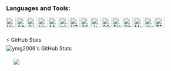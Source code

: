 ### Languages and Tools:
<img align="left" alt="Visual Studio" height="26px" src="https://visualstudio.microsoft.com/wp-content/uploads/2019/06/BrandVisualStudioWin2019-3.svg" />
<img align="left" alt="C#" height="26px" src="https://upload.wikimedia.org/wikipedia/commons/thumb/0/0d/C_Sharp_wordmark.svg/512px-C_Sharp_wordmark.svg.png" />
<img align="left" alt="C/++" height="26px" src="https://upload.wikimedia.org/wikipedia/commons/thumb/1/18/C_Programming_Language.svg/380px-C_Programming_Language.svg.png" />
<img align="left" alt="VisualBasic" height="26px" src="https://upload.wikimedia.org/wikipedia/commons/thumb/4/40/VB.NET_Logo.svg/512px-VB.NET_Logo.svg.png" />
<img align="left" alt="ML.Net" height="26px" src="https://upload.wikimedia.org/wikipedia/commons/thumb/0/02/Mldotnet.svg/512px-Mldotnet.svg.png" />
<img align="left" alt=".NET Core" height="26px" src="https://adrianwilczynski.gallerycdn.vsassets.io/extensions/adrianwilczynski/asp-net-core-switcher/2.0.2/1577043327534/Microsoft.VisualStudio.Services.Icons.Default" />
<img align="left" alt="HTML5" height="26px" src="https://upload.wikimedia.org/wikipedia/commons/thumb/8/82/Devicon-html5-plain.svg/512px-Devicon-html5-plain.svg.png" />
<img align="left" alt="CSS3" height="26px" src="https://upload.wikimedia.org/wikipedia/commons/thumb/6/62/CSS3_logo.svg/768px-CSS3_logo.svg.png" />
<img align="left" alt="JavaScript" height="26px" src="https://upload.wikimedia.org/wikipedia/commons/3/3b/Javascript_Logo.png" />
<img align="left" alt="SQL" height="26px" src="https://upload.wikimedia.org/wikipedia/commons/8/87/Sql_data_base_with_logo.png" />
<img align="left" alt="PHP" height="26px" src="https://upload.wikimedia.org/wikipedia/commons/thumb/2/27/PHP-logo.svg/711px-PHP-logo.svg.png" />
<img align="left" alt="Git" height="26px" src="https://upload.wikimedia.org/wikipedia/commons/thumb/0/03/Git_format.png/672px-Git_format.png" />
<img align="left" alt="Matlab" height="26px" src="https://upload.wikimedia.org/wikipedia/commons/thumb/2/21/Matlab_Logo.png/667px-Matlab_Logo.png" />
<img align="left" alt="Vmware" height="26px" src="https://upload.wikimedia.org/wikipedia/commons/thumb/5/5a/Vmware_workstation_16_icon.svg/600px-Vmware_workstation_16_icon.svg.png" />
<img align="left" alt="TEX" height="26px" src="https://upload.wikimedia.org/wikipedia/commons/4/44/Nuvola_mimetypes_tex.png" />

\
\
\
:zap: GitHub Stats
\
<img align="left" alt="ymg2006's GitHub Stats" src="https://github-readme-stats.vercel.app/api?username=ymg2006&show_icons=true&hide_border=true&count_private=true" />
\
<img align="left" style="padding:20px" src="https://github-readme-stats.vercel.app/api/top-langs/?username=ymg2006&layout=compact"/>

<!--
---
### Profile
- 👯 I’m looking to collaborate on ...
- 🤔 I’m looking for help with ...
- 💬 Ask me about ...
- 📫 How to reach me: ...
- 😄 Pronouns: ...
- ⚡ Fun fact: ...
---
-->
